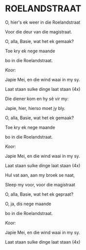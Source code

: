 # ROELANDSTRAAT

O, hier's ek weer in die Roelandstraat

Voor die deur van die magistraat.

O, alla, Basie, wat het ek gemaak?

Toe kry ek nege maande

bo in die Roelandstraat.


_Koor:_

Japie Mei, en die wind waai in my sy.

Laat staan sulke dinge laat staan (4x)


Die diener kom en hy sê vir my:

Japie, hier, hierso moet jy bly.

O, alla, Basie, wat het ek gemaak?

Toe kry ek nege maande

bo in die Roelandstraat.


_Koor:_

Japie Mei, en die wind waai in my sy.

Laat staan sulke dinge laat staan (4x)


Hul vat aan, aan my broek se naat,

Sleep my voor, voor die magistraat

O, alla, Basie, wat het ek gepraat?

O, ja, dis nege maande

bo in die Roelandstraat.


_Koor:_

Japie Mei, en die wind waai in my sy.

Laat staan sulke dinge laat staan (4x)

